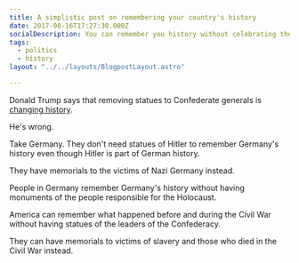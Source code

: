 ```yaml
---
title: A simplistic post on remembering your country's history
date: 2017-08-16T17:27:30.000Z
socialDescription: You can remember you history without celebrating the worst parts of it
tags:
  - politics
  - history
layout: "../../layouts/BlogpostLayout.astro"

---
```




Donald Trump says that removing statues to Confederate generals is [changing history](http://www.politico.com/story/2017/08/15/full-text-trump-comments-white-supremacists-alt-left-transcript-241662).

He's wrong.

Take Germany. They don't need statues of Hitler to remember Germany's history even though Hitler is part of German history.

They have memorials to the victims of Nazi Germany instead.

People in Germany remember Germany's history without having monuments of the people responsible for the Holocaust.

America can remember what happened before and during the Civil War without having statues of the leaders of the Confederacy.

They can have memorials to victims of slavery and those who died in the Civil War instead.
